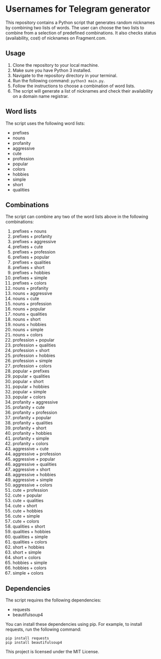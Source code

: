 # Usernames for Telegram generator

This repository contains a Python script that generates random nicknames by combining two lists of words. The user can choose the two lists to combine from a selection of predefined combinations. It also checks status (availability, cost) of nicknames on Fragment.com.

## Usage

1. Clone the repository to your local machine.
2. Make sure you have Python 3 installed.
3. Navigate to the repository directory in your terminal.
4. Run the following command: `python3 main.py`.
5. Follow the instructions to choose a combination of word lists.
6. The script will generate a list of nicknames and check their availability on a domain name registrar.

## Word lists

The script uses the following word lists:

- prefixes
- nouns
- profanity
- aggressive
- cute
- profession
- popular
- colors
- hobbies
- simple
- short
- qualities

## Combinations

The script can combine any two of the word lists above in the following combinations:

1. prefixes + nouns
2. prefixes + profanity
3. prefixes + aggressive
4. prefixes + cute
5. prefixes + profession
6. prefixes + popular
7. prefixes + qualities
8. prefixes + short
9. prefixes + hobbies
10. prefixes + simple
11. prefixes + colors
12. nouns + profanity
13. nouns + aggressive
14. nouns + cute
15. nouns + profession
16. nouns + popular
17. nouns + qualities
18. nouns + short
19. nouns + hobbies
20. nouns + simple
21. nouns + colors
22. profession + popular
23. profession + qualities
24. profession + short
25. profession + hobbies
26. profession + simple
27. profession + colors
28. popular + prefixes
29. popular + qualities
30. popular + short
31. popular + hobbies
32. popular + simple
33. popular + colors
34. profanity + aggressive
35. profanity + cute
36. profanity + profession
37. profanity + popular
38. profanity + qualities
39. profanity + short
40. profanity + hobbies
41. profanity + simple
42. profanity + colors
43. aggressive + cute
44. aggressive + profession
45. aggressive + popular
46. aggressive + qualities
47. aggressive + short
48. aggressive + hobbies
49. aggressive + simple
50. aggressive + colors
51. cute + profession
52. cute + popular
53. cute + qualities
54. cute + short
55. cute + hobbies
56. cute + simple
57. cute + colors
58. qualities + short
59. qualities + hobbies
60. qualities + simple
61. qualities + colors
62. short + hobbies
63. short + simple
64. short + colors
65. hobbies + simple
66. hobbies + colors
67. simple + colors

## Dependencies

The script requires the following dependencies:

- requests
- beautifulsoup4

You can install these dependencies using pip. For example, to install requests, run the following command:

```
pip install requests
pip install beautifulsoup4
```

This project is licensed under the MIT License.
